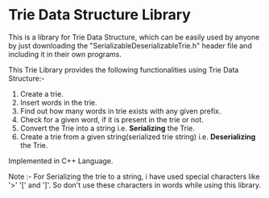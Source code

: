 # Trie Data Structure Library
This is a library for Trie Data Structure, which can be easily used by anyone by just downloading the "SerializableDeserializableTrie.h" header file and including it in their own programs.

This Trie Library provides the following functionalities using Trie Data Structure:-
1. Create a trie.
2. Insert words in the trie.
2. Find out how many words in trie exists with any given prefix.
3. Check for a given word, if it is present in the trie or not.
4. Convert the Trie into a string i.e. **Serializing** the Trie.
5. Create a trie from a given string(serialized trie string) i.e. **Deserializing** the Trie.

Implemented in C++ Language.

Note :- For Serializing the trie to a string, i have used special characters like '>' '\[\' and ']'. 
So don't use these characters in words while using this library.
